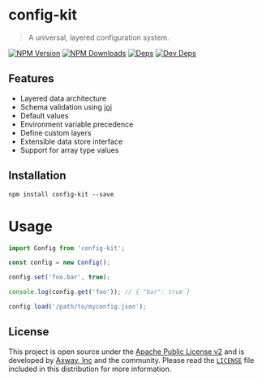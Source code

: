 # config-kit

> A universal, layered configuration system.

[![NPM Version][npm-image]][npm-url]
[![NPM Downloads][downloads-image]][downloads-url]
[![Deps][david-image]][david-url]
[![Dev Deps][david-dev-image]][david-dev-url]

## Features

 * Layered data architecture
 * Schema validation using [joi]
 * Default values
 * Environment variable precedence
 * Define custom layers
 * Extensible data store interface
 * Support for array type values

## Installation

    npm install config-kit --save

# Usage

```js
import Config from 'config-kit';

const config = new Config();

config.set('foo.bar', true);

console.log(config.get('foo')); // { "bar": true }

config.load('/path/to/myconfig.json');
```

## License

This project is open source under the [Apache Public License v2][1] and is developed by
[Axway, Inc](http://www.axway.com/) and the community. Please read the [`LICENSE`][1] file included
in this distribution for more information.

[1]: https://github.com/appcelerator/titaniumlib/blob/master/LICENSE
[npm-image]: https://img.shields.io/npm/v/config-kit.svg
[npm-url]: https://npmjs.org/package/config-kit
[downloads-image]: https://img.shields.io/npm/dm/config-kit.svg
[downloads-url]: https://npmjs.org/package/config-kit
[david-image]: https://img.shields.io/david/appcelerator/config-kit.svg
[david-url]: https://david-dm.org/appcelerator/config-kit
[david-dev-image]: https://img.shields.io/david/dev/appcelerator/config-kit.svg
[david-dev-url]: https://david-dm.org/appcelerator/config-kit#info=devDependencies
[joi]: https://www.npmjs.com/package/@hapi/joi

